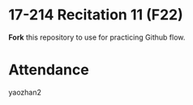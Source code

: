 # 17-214 Recitation 11 (F22)
**Fork** this repository to use for practicing Github flow.

# Attendance
yaozhan2
